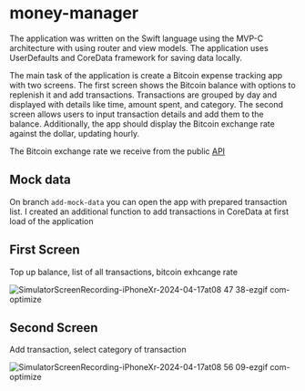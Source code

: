 # money-manager

The application was written on the Swift language using the MVP-C architecture with using router and view models. The application uses UserDefaults and CoreData framework for saving data locally.

The main task of the application is create a Bitcoin expense tracking app with two screens. The first screen shows the Bitcoin balance with options to replenish it and add transactions. Transactions are grouped by day and displayed with details like time, amount spent, and category. The second screen allows users to input transaction details and add them to the balance. Additionally, the app should display the Bitcoin exchange rate against the dollar, updating hourly.

The Bitcoin exchange rate we receive from the public [API](https://api.coindesk.com/v1/bpi/currentprice.json)

## Mock data

On branch `add-mock-data` you can open the app with prepared transaction list. I created an additional function to add transactions in CoreData at first load of the application

## First Screen

Top up balance, list of all transactions, bitcoin exhcange rate

![SimulatorScreenRecording-iPhoneXr-2024-04-17at08 47 38-ezgif com-optimize](https://github.com/Melmox/money-manager/assets/84095727/5ff818ca-58ef-44c8-9e60-0b488be35f89)

## Second Screen

Add transaction, select category of transaction

![SimulatorScreenRecording-iPhoneXr-2024-04-17at08 56 09-ezgif com-optimize](https://github.com/Melmox/money-manager/assets/84095727/19a2b01e-9c07-4194-99e9-52187e88e239)

